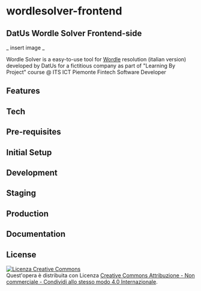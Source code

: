 #  wordlesolver-frontend

## DatUs Wordle Solver Frontend-side

_ insert image _

Wordle Solver is a easy-to-use tool for [Wordle](https://wordleitaliano.com/) resolution (italian version) developed by DatUs for a fictitious company as part of "Learning By Project" course @ ITS ICT Piemonte Fintech Software Developer



## Features


## Tech


## Pre-requisites


## Initial Setup


## Development


## Staging


## Production


## Documentation


## License

<a rel="license" href="http://creativecommons.org/licenses/by-nc-sa/4.0/"><img alt="Licenza Creative Commons" style="border-width:0" src="https://i.creativecommons.org/l/by-nc-sa/4.0/88x31.png" /></a><br /> Quest'opera è distribuita con Licenza <a rel="license" href="http://creativecommons.org/licenses/by-nc-sa/4.0/">Creative Commons Attribuzione - Non commerciale - Condividi allo stesso modo 4.0 Internazionale</a>.
